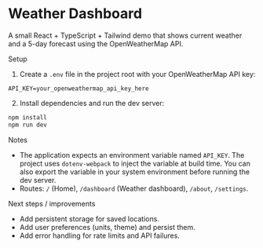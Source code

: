 # Weather Dashboard

A small React + TypeScript + Tailwind demo that shows current weather and a 5-day forecast using the OpenWeatherMap API.

Setup

1. Create a `.env` file in the project root with your OpenWeatherMap API key:

```
API_KEY=your_openweathermap_api_key_here
```

2. Install dependencies and run the dev server:

```powershell
npm install
npm run dev
```

Notes

- The application expects an environment variable named `API_KEY`. The project uses `dotenv-webpack` to inject the variable at build time. You can also export the variable in your system environment before running the dev server.
- Routes: `/` (Home), `/dashboard` (Weather dashboard), `/about`, `/settings`.

Next steps / improvements

- Add persistent storage for saved locations.
- Add user preferences (units, theme) and persist them.
- Add error handling for rate limits and API failures.

